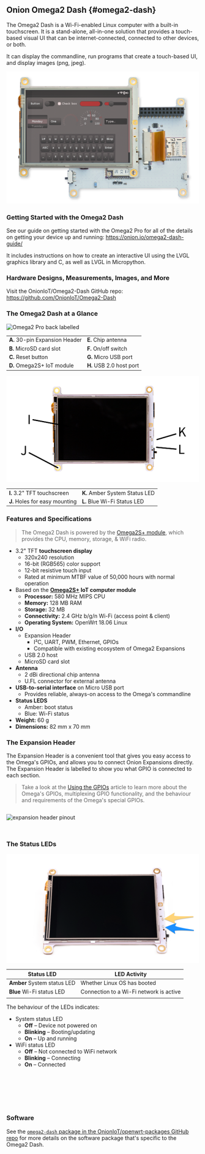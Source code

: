 ## Onion Omega2 Dash {#omega2-dash}

The Omega2 Dash is a Wi-Fi-enabled Linux computer with a built-in touchscreen. It is a stand-alone, all-in-one solution that provides a touch-based visual UI that can be internet-connected, connected to other devices, or both. 

It can display the commandline, run programs that create a touch-based UI, and display images (png, jpeg).

![Omega2 Dash](https://raw.githubusercontent.com/OnionIoT/Onion-Docs/master/Omega2/Documentation/Hardware-Overview/img/OM-O2DASH-00-cover-image.png)

### Getting Started with the Omega2 Dash

See our guide on getting started with the Omega2 Pro for all of the details on getting your device up and running: https://onion.io/omega2-dash-guide/

It includes instructions on how to create an interactive UI using the LVGL graphics library and C, as well as LVGL in Micropython.

### Hardware Designs, Measurements, Images, and More

Visit the OnionIoT/Omega2-Dash GitHub repo: https://github.com/OnionIoT/Omega2-Dash 


### The Omega2 Dash at a Glance

![Omega2 Pro back labelled](https://raw.githubusercontent.com/OnionIoT/Onion-Docs/master/Omega2/Documentation/Hardware-Overview/img/omega2dash-labelled-back.png)

|     |     |
|-----|-----|
| **A.** 30-pin Expansion Header  | **E.** Chip antenna |
| **B.** MicroSD card slot | **F.** On/off switch |
| **C.** Reset button | **G.** Micro USB port |
| **D.** Omega2S+ IoT module  | **H.** USB 2.0 host port  |

![Omega2 Pro front labelled](https://raw.githubusercontent.com/OnionIoT/Onion-Docs/master/Omega2/Documentation/Hardware-Overview/img/omega2dash-labelled-front-edit.png)

|     |     |
|-----|-----|
| **I.** 3.2" TFT touchscreen  | **K.** Amber System Status LED  |
| **J.** Holes for easy mounting | **L.** Blue Wi-Fi Status LED |

### Features and Specifications

> The Omega2 Dash is powered by the [Omega2S+ module](#omega2s), which provides the CPU, memory, storage, & WiFi radio.

* 3.2" TFT **touchscreen display**  
    * 320x240 resolution  
    * 16-bit (RGB565) color support  
    * 12-bit resistive touch input  
    * Rated at minimum MTBF value of 50,000 hours with normal operation  
* Based on the **[Omega2S+](https://onion.io/omega2s/) IoT computer module**  
    * **Processor:** 580 MHz MIPS CPU  
    * **Memory:** 128 MB RAM  
    * **Storage:** 32 MB  
    * **Connectivity:** 2.4 GHz b/g/n Wi-Fi (access point & client)  
    * **Operating System:** OpenWrt 18.06 Linux  
* **I/O**  
    * Expansion Header  
         * I²C, UART, PWM, Ethernet, GPIOs
         * Compatible with existing ecosystem of Omega2 Expansions
    * USB 2.0 host  
    * MicroSD card slot  
* **Antenna**
    * 2 dBi directional chip antenna
    * U.FL connector for external antenna
* **USB-to-serial interface** on Micro USB port  
    * Provides reliable, always-on access to the Omega's commandline
* **Status LEDS**
    * Amber: boot status
    * Blue: Wi-Fi status
* **Weight:** 60 g
* **Dimensions:** 82 mm x 70 mm

### The Expansion Header

The Expansion Header is a convenient tool that gives you easy access to the Omega's GPIOs, and allows you to connect Onion Expansions directly. The Expansion Header is labelled to show you what GPIO is connected to each section.

> Take a look at the [Using the GPIOs](https://docs.onion.io/omega2-docs/using-gpios.html#important-special-gpios) article to learn more about the Omega's GPIOs, multiplexing GPIO functionality, and the behaviour and requirements of the Omega's special GPIOs.

<!-- expansion header pinout intro -->
```{r child = '../shared/Hardware-Overview-Component-01-expansion-header-pinout-intro.md'}
```

![expansion header pinout](https://raw.githubusercontent.com/OnionIoT/Onion-Docs/master/Omega2/Documentation/Hardware-Overview/img/expansion-dock-expansion-header-pinout.png)

<!-- expansion header pinout explanation -->
```{r child = '../shared/Hardware-Overview-Component-02-expansion-header-pinout-explanation.md'}
```

<!-- operating system -->
```{r child = '../shared/Hardware-Overview-Component-90-Omega-operating-system.md'}
```

### The Status LEDs

![Omega2 Dash status LED label](https://raw.githubusercontent.com/OnionIoT/Onion-Docs/master/Omega2/Documentation/Hardware-Overview/img/omega2dash-status-leds.png)

| Status LED            | LED Activity |
|------------------|--------------|
| **Amber** System status LED    | Whether Linux OS has booted          |
| **Blue** Wi-Fi status LED       | Connection to a Wi-Fi network is active
     |

The behaviour of the LEDs indicates:

* System status LED
    * **Off** – Device not powered on
    * **Blinking** – Booting/updating
    * **On** – Up and running
* WiFi status LED
    * **Off** – Not connected to WiFi network
    * **Blinking** – Connecting
    * **On** – Connected

<!-- Micro USB Port -->
```{r child = '../shared/Hardware-Overview-Component-1-Micro-USB-Port.md'}
```

<!-- USB-to-Serial -->
```{r child = '../shared/Hardware-Overview-Component-2-USB-to-Serial.md'}
```

<!-- Power Switch -->
```{r child = '../shared/Hardware-Overview-Component-4-Power-Switch.md'}
```

<!-- Reset Button -->
```{r child = '../shared/Hardware-Overview-Component-0-Reset-Button.md'}
```

<!-- USB Port -->
```{r child = '../shared/Hardware-Overview-Component-5-Omega-USB-Port.md'}
```

<!-- wifi antenna -->
```{r child = '../shared/Hardware-Overview-Component-92-Omega-smt-antenna.md'}
```

<!-- u.fl connector -->
```{r child = '../shared/Hardware-Overview-Component-93-Omega-ufl-connector.md'}
```

### Software 

See the [`omega2-dash` package in the OnionIoT/openwrt-packages GitHub repo](https://github.com/OnionIoT/OpenWRT-Packages/tree/openwrt-18.06/omega2-dash#omega2-dash-base-package) for more details on the software package that's specific to the Omega2 Dash.
